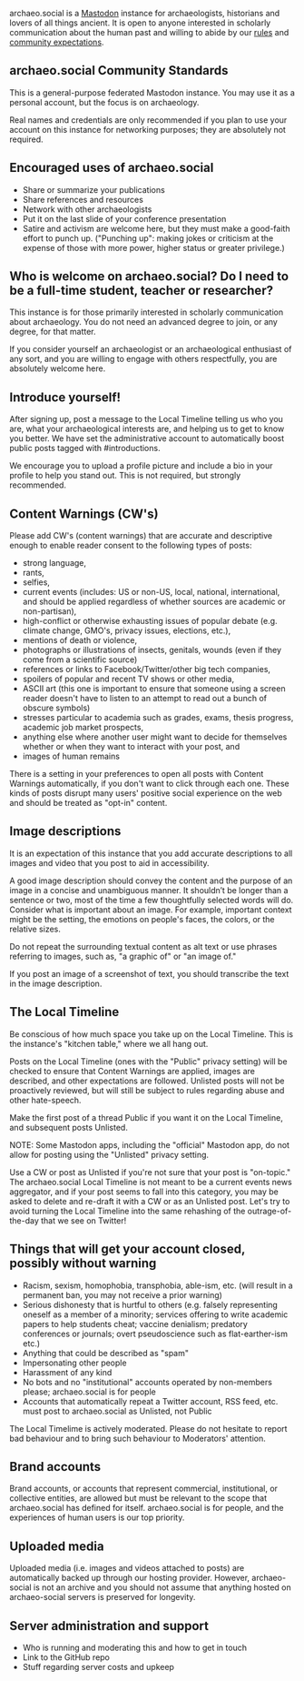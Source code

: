 archaeo.social is a [Mastodon](https://joinmastodon.org/) instance for archaeologists, historians and lovers of all things ancient. It is open to anyone interested in scholarly communication about the human past and willing to abide by our [rules](#rules) and [community expectations](#expectations).

## archaeo.social Community Standards

This is a general-purpose federated Mastodon instance. You may use it as a personal account, but the focus is on archaeology.

Real names and credentials are only recommended if you plan to use your account on this instance for networking purposes; they are absolutely not required.

## Encouraged uses of archaeo.social

- Share or summarize your publications
- Share references and resources
- Network with other archaeologists
- Put it on the last slide of your conference presentation
- Satire and activism are welcome here, but they must make a good-faith effort to punch up. ("Punching up": making jokes or criticism at the expense of those with more power, higher status or greater privilege.)

## Who is welcome on archaeo.social? Do I need to be a full-time student, teacher or researcher?

This instance is for those primarily interested in scholarly communication about archaeology. You do not need an advanced degree to join, or any degree, for that matter.

If you consider yourself an archaeologist or an archaeological enthusiast of any sort, and you are willing to engage with others respectfully, you are absolutely welcome here.

## Introduce yourself!

After signing up, post a message to the Local Timeline telling us who you are, what your archaeological interests are, and helping us to get to know you better. We have set the administrative account to automatically boost public posts tagged with #introductions.

We encourage you to upload a profile picture and include a bio in your profile to help you stand out. This is not required, but strongly recommended.

## Content Warnings (CW's)

Please add CW's (content warnings) that are accurate and descriptive enough to enable reader consent to the following types of posts:

- strong language,
- rants,
- selfies,
- current events (includes: US or non-US, local, national, international, and should be applied regardless of whether sources are academic or non-partisan),
- high-conflict or otherwise exhausting issues of popular debate (e.g. climate change, GMO's, privacy issues, elections, etc.),
- mentions of death or violence,
- photographs or illustrations of insects, genitals, wounds (even if they come from a scientific source)
- references or links to Facebook/Twitter/other big tech companies,
- spoilers of popular and recent TV shows or other media,
- ASCII art (this one is important to ensure that someone using a screen reader doesn't have to listen to an attempt to read out a bunch of obscure symbols)
- stresses particular to academia such as grades, exams, thesis progress, academic job market prospects,
- anything else where another user might want to decide for themselves whether or when they want to interact with your post, and
- images of human remains

There is a setting in your preferences to open all posts with Content Warnings automatically, if you don't want to click through each one. These kinds of posts disrupt many users' positive social experience on the web and should be treated as "opt-in" content.

## Image descriptions

It is an expectation of this instance that you add accurate descriptions to all images and video that you post to aid in accessibility.

A good image description should convey the content and the purpose of an image in a concise and unambiguous manner. It shouldn’t be longer than a sentence or two, most of the time a few thoughtfully selected words will do. Consider what is important about an image. For example, important context might be the setting, the emotions on people's faces, the colors, or the relative sizes.

Do not repeat the surrounding textual content as alt text or use phrases referring to images, such as, "a graphic of" or "an image of."

If you post an image of a screenshot of text, you should transcribe the text in the image description.

## The Local Timeline

Be conscious of how much space you take up on the Local Timeline. This is the instance's "kitchen table," where we all hang out.

Posts on the Local Timeline (ones with the "Public" privacy setting) will be checked to ensure that Content Warnings are applied, images are described, and other expectations are followed. Unlisted posts will not be proactively reviewed, but will still be subject to rules regarding abuse and other hate-speech.

Make the first post of a thread Public if you want it on the Local Timeline, and subsequent posts Unlisted.

NOTE: Some Mastodon apps, including the "official" Mastodon app, do not allow for posting using the "Unlisted" privacy setting.

Use a CW or post as Unlisted if you're not sure that your post is "on-topic." The archaeo.social Local Timeline is not meant to be a current events news aggregator, and if your post seems to fall into this category, you may be asked to delete and re-draft it with a CW or as an Unlisted post. Let's try to avoid turning the Local Timeline into the same rehashing of the outrage-of-the-day that we see on Twitter!

## Things that will get your account closed, possibly without warning

- Racism, sexism, homophobia, transphobia, able-ism, etc. (will result in a permanent ban, you may not receive a prior warning)
- Serious dishonesty that is hurtful to others (e.g. falsely representing oneself as a member of a minority; services offering to write academic papers to help students cheat; vaccine denialism; predatory conferences or journals; overt pseudoscience such as flat-earther-ism etc.)
- Anything that could be described as "spam"
- Impersonating other people
- Harassment of any kind
- No bots and no "institutional" accounts operated by non-members please; archaeo.social is for people
- Accounts that automatically repeat a Twitter account, RSS feed, etc. must post to archaeo.social as Unlisted, not Public

The Local Timelime is actively moderated. Please do not hesitate to report bad behaviour and to bring such behaviour to Moderators' attention.

## Brand accounts

Brand accounts, or accounts that represent commercial, institutional, or collective entities, are allowed but must be relevant to the scope that archaeo.social has defined for itself. archaeo.social is for people, and the experiences of human users is our top priority.

## Uploaded media

Uploaded media (i.e. images and videos attached to posts) are automatically backed up through our hosting provider. However, archaeo-social is not an archive and you should not assume that anything hosted on archaeo-social servers is preserved for longevity.

## Server administration and support

- Who is running and moderating this and how to get in touch
- Link to the GitHub repo
- Stuff regarding server costs and upkeep

